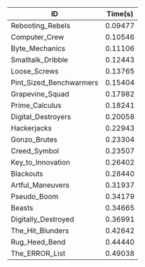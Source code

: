|ID|Time(s)|
|-|-|
|Rebooting_Rebels|0.09477|
|Computer_Crew|0.10546|
|Byte_Mechanics|0.11106|
|Smalltalk_Dribble|0.12443|
|Loose_Screws|0.13765|
|Pint_Sized_Benchwarmers|0.15404|
|Grapevine_Squad|0.17982|
|Prime_Calculus|0.18241|
|Digital_Destroyers|0.20058|
|Hackerjacks|0.22943|
|Gonzo_Brutes|0.23304|
|Creed_Symbol|0.23507|
|Key_to_Innovation|0.26402|
|Blackouts|0.28440|
|Artful_Maneuvers|0.31937|
|Pseudo_Boom|0.34179|
|Beasts|0.34665|
|Digitally_Destroyed|0.36991|
|The_Hit_Blunders|0.42642|
|Rug_Heed_Bend|0.44440|
|The_ERROR_List|0.49038|
